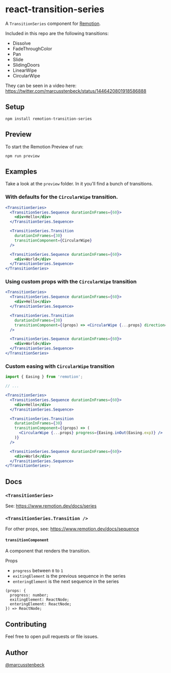 # react-transition-series

A `TransitionSeries` component for [Remotion](https://www.remotion.dev/).

Included in this repo are the following transitions:

- Dissolve
- FadeThroughColor
- Pan
- Slide
- SlidingDoors
- LinearWipe
- CircularWipe

They can be seen in a video here: https://twitter.com/marcusstenbeck/status/1446420801918586888

## Setup

```
npm install remotion-transition-series
```

## Preview

To start the Remotion Preview of run:

```
npm run preview
```

## Examples

Take a look at the `preview` folder. In it you'll find a bunch of transitions.

### With defaults for the `CircularWipe` transition.

```jsx
<TransitionSeries>
  <TransitionSeries.Sequence durationInFrames={60}>
    <div>Hello</div>
  </TransitionSeries.Sequence>

  <TransitionSeries.Transition
    durationInFrames={30}
    transitionComponent={CircularWipe}
  />

  <TransitionSeries.Sequence durationInFrames={60}>
    <div>World</div>
  </TransitionSeries.Sequence>
</TransitionSeries>
```

### Using custom props with the `CircularWipe` transition

```jsx
<TransitionSeries>
  <TransitionSeries.Sequence durationInFrames={60}>
    <div>Hello</div>
  </TransitionSeries.Sequence>

  <TransitionSeries.Transition
    durationInFrames={30}
    transitionComponent={(props) => <CircularWipe {...props} direction="in" />}
  />

  <TransitionSeries.Sequence durationInFrames={60}>
    <div>World</div>
  </TransitionSeries.Sequence>
</TransitionSeries>
```

### Custom easing with `CircularWipe` transition

```jsx
import { Easing } from 'remotion';

// ...

<TransitionSeries>
  <TransitionSeries.Sequence durationInFrames={60}>
    <div>Hello</div>
  </TransitionSeries.Sequence>

  <TransitionSeries.Transition
    durationInFrames={30}
    transitionComponent={(props) => (
      <CircularWipe {...props} progress={Easing.inOut(Easing.exp)} />
    )}
  />

  <TransitionSeries.Sequence durationInFrames={60}>
    <div>World</div>
  </TransitionSeries.Sequence>
</TransitionSeries>;
```

## Docs

### `<TransitionSeries>`

See: https://www.remotion.dev/docs/series

### `<TransitionSeries.Transition />`

For other props, see: https://www.remotion.dev/docs/sequence

#### `transitionComponent`

A component that renders the transition.

Props

- `progress` between `0` to `1`
- `exitingElement` is the previous sequence in the series
- `enteringElement` is the next sequence in the series

```
(props: {
  progress: number;
  exitingElement: ReactNode;
  enteringElement: ReactNode;
}) => ReactNode;
```

## Contributing

Feel free to open pull requests or file issues.

## Author

[@marcusstenbeck](https://twitter.com/marcusstenbeck)

